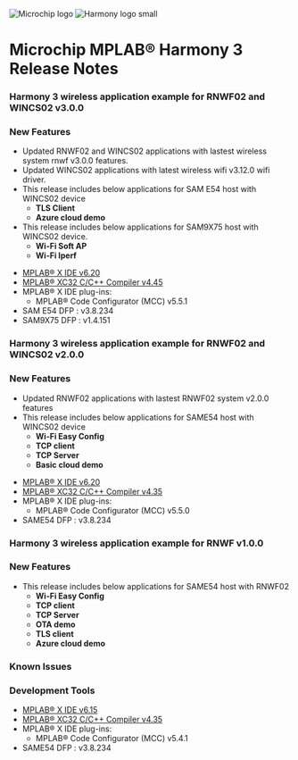 ﻿![Microchip logo](https://raw.githubusercontent.com/wiki/Microchip-MPLAB-Harmony/Microchip-MPLAB-Harmony.github.io/images/microchip_logo.png)
![Harmony logo small](https://raw.githubusercontent.com/wiki/Microchip-MPLAB-Harmony/Microchip-MPLAB-Harmony.github.io/images/microchip_mplab_harmony_logo_small.png)

# Microchip MPLAB® Harmony 3 Release Notes

### Harmony 3 wireless application example for RNWF02 and WINCS02 v3.0.0

### New Features
 
- Updated RNWF02 and WINCS02 applications with lastest wireless system rnwf v3.0.0 features.
- Updated WINCS02 applications with latest wireless wifi v3.12.0 wifi driver.
- This release includes below applications for SAM E54 host with WINCS02 device
    - **TLS Client**
    - **Azure cloud demo**
- This release includes below applications for SAM9X75 host with WINCS02 device.
    - **Wi-Fi Soft AP**
    - **Wi-Fi Iperf**

* [MPLAB® X IDE v6.20](https://www.microchip.com/mplab/mplab-x-ide)
* [MPLAB® XC32 C/C++ Compiler v4.45](https://www.microchip.com/mplab/compilers)
* MPLAB® X IDE plug-ins:
    * MPLAB® Code Configurator (MCC) v5.5.1
* SAM E54 DFP  : v3.8.234
* SAM9X75 DFP : v1.4.151


### Harmony 3 wireless application example for RNWF02 and WINCS02 v2.0.0

### New Features
 
- Updated RNWF02 applications with lastest RNWF02 system v2.0.0 features
- This release includes below applications for SAME54 host with WINCS02 device
    - **Wi-Fi Easy Config**
    - **TCP client**
    - **TCP Server**
    - **Basic cloud demo**

* [MPLAB® X IDE v6.20](https://www.microchip.com/mplab/mplab-x-ide)
* [MPLAB® XC32 C/C++ Compiler v4.35](https://www.microchip.com/mplab/compilers)
* MPLAB® X IDE plug-ins:
    * MPLAB® Code Configurator (MCC) v5.5.0
* SAME54 DFP : v3.8.234



### Harmony 3 wireless application example for RNWF v1.0.0

### New Features

- This release includes below applications for SAME54 host with RNWF02
    - **Wi-Fi Easy Config**
    - **TCP client**
    - **TCP Server**
    - **OTA demo**
    - **TLS client**
    - **Azure cloud demo** 

### Known Issues
### Development Tools

* [MPLAB® X IDE v6.15](https://www.microchip.com/mplab/mplab-x-ide)
* [MPLAB® XC32 C/C++ Compiler v4.35](https://www.microchip.com/mplab/compilers)
* MPLAB® X IDE plug-ins:
    * MPLAB® Code Configurator (MCC) v5.4.1
* SAME54 DFP : v3.8.234
